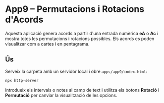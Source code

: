 # App9 – Permutacions i Rotacions d'Acords

Aquesta aplicació genera acords a partir d'una entrada numèrica **eA** o **Ac** i mostra totes les permutacions i rotacions possibles. Els acords es poden visualitzar com a cartes i en pentagrama.

## Ús

Serveix la carpeta amb un servidor local i obre `apps/app9/index.html`:

```bash
npx http-server
```

Introdueix els intervals o notes al camp de text i utilitza els botons **Rotació** i **Permutació** per canviar la visualització de les opcions.
